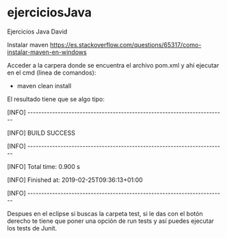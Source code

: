 # ejerciciosJava
Ejercicios Java David


Instalar maven
https://es.stackoverflow.com/questions/65317/como-instalar-maven-en-windows

Acceder a la carpera donde se encuentra el archivo pom.xml y ahí ejecutar en el cmd (linea de comandos):
-  maven clean install

El resultado tiene que se algo tipo:

[INFO] ------------------------------------------------------------------------

[INFO] BUILD SUCCESS

[INFO] ------------------------------------------------------------------------

[INFO] Total time: 0.900 s

[INFO] Finished at: 2019-02-25T09:36:13+01:00

[INFO] ------------------------------------------------------------------------


Despues en el eclipse si buscas la carpeta test, si le das con el botón derecho te tiene que poner una opción de run tests y así puedes ejecutar los tests de Junit.
